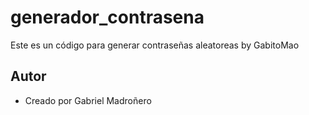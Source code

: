 # generador_contrasena
Este es un código para generar contraseñas aleatoreas by GabitoMao

## Autor
* Creado por Gabriel Madroñero